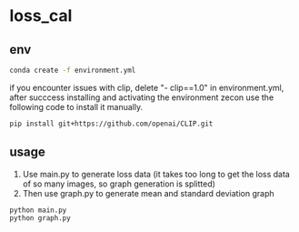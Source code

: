 # loss_cal

## env

```bash
conda create -f environment.yml
```

if you encounter issues with clip, delete "- clip==1.0" in environment.yml, after succcess installing and activating the environment zecon use the following code to install it manually.

```bash
pip install git+https://github.com/openai/CLIP.git
```

## usage

1. Use main.py to generate loss data (it takes too long to get the loss data of so many images, so graph generation is splitted)
2. Then use graph.py to generate mean and standard deviation graph

```bash
python main.py
python graph.py
```
